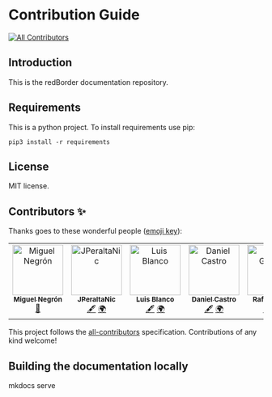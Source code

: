 # Contribution Guide
<!-- ALL-CONTRIBUTORS-BADGE:START - Do not remove or modify this section -->
[![All Contributors](https://img.shields.io/badge/all_contributors-7-orange.svg?style=flat-square)](#contributors-)
<!-- ALL-CONTRIBUTORS-BADGE:END -->

## Introduction

This is the redBorder documentation repository.

## Requirements

This is a python project. To install requirements use pip:

`pip3 install -r requirements`

## License

MIT license.

## Contributors ✨

Thanks goes to these wonderful people ([emoji key](https://allcontributors.org/docs/en/emoji-key)):

<!-- ALL-CONTRIBUTORS-LIST:START - Do not remove or modify this section -->
<!-- prettier-ignore-start -->
<!-- markdownlint-disable -->
<table>
  <tbody>
    <tr>
      <td align="center" valign="top" width="14.28%"><a href="https://github.com/manegron"><img src="https://avatars.githubusercontent.com/u/45871721?v=4?s=100" width="100px;" alt="Miguel Negrón"/><br /><sub><b>Miguel Negrón</b></sub></a><br /><a href="#maintenance-manegron" title="Maintenance">🚧</a></td>
      <td align="center" valign="top" width="14.28%"><a href="https://github.com/JPeraltaNic"><img src="https://avatars.githubusercontent.com/u/127955272?v=4?s=100" width="100px;" alt="JPeraltaNic"/><br /><sub><b>JPeraltaNic</b></sub></a><br /><a href="#content-JPeraltaNic" title="Content">🖋</a> <a href="#translation-JPeraltaNic" title="Translation">🌍</a></td>
      <td align="center" valign="top" width="14.28%"><a href="https://github.com/ljblancoredborder"><img src="https://avatars.githubusercontent.com/u/108473576?v=4?s=100" width="100px;" alt="Luis Blanco"/><br /><sub><b>Luis Blanco</b></sub></a><br /><a href="#content-ljblancoredborder" title="Content">🖋</a> <a href="#translation-ljblancoredborder" title="Translation">🌍</a></td>
      <td align="center" valign="top" width="14.28%"><a href="https://github.com/dcastro-redBorder"><img src="https://avatars.githubusercontent.com/u/163022833?v=4?s=100" width="100px;" alt="Daniel Castro"/><br /><sub><b>Daniel Castro</b></sub></a><br /><a href="#content-dcastro-redBorder" title="Content">🖋</a> <a href="#translation-dcastro-redBorder" title="Translation">🌍</a></td>
      <td align="center" valign="top" width="14.28%"><a href="https://rafagomezguillen.github.io/portfolio/"><img src="https://avatars.githubusercontent.com/u/171669035?v=4?s=100" width="100px;" alt="Rafa Gómez"/><br /><sub><b>Rafa Gómez</b></sub></a><br /><a href="#content-rgomezborder" title="Content">🖋</a> <a href="#translation-rgomezborder" title="Translation">🌍</a></td>
      <td align="center" valign="top" width="14.28%"><a href="https://github.com/pperezredborder"><img src="https://avatars.githubusercontent.com/u/172259536?v=4?s=100" width="100px;" alt="Pablo Pérez"/><br /><sub><b>Pablo Pérez</b></sub></a><br /><a href="#content-pperezredborder" title="Content">🖋</a> <a href="#translation-pperezredborder" title="Translation">🌍</a></td>
      <td align="center" valign="top" width="14.28%"><a href="https://github.com/jsotofernandez"><img src="https://avatars.githubusercontent.com/u/127120525?v=4?s=100" width="100px;" alt="Juan Soto"/><br /><sub><b>Juan Soto</b></sub></a><br /><a href="#content-jsotofernandez" title="Content">🖋</a> <a href="#translation-jsotofernandez" title="Translation">🌍</a></td>
    </tr>
  </tbody>
</table>

<!-- markdownlint-restore -->
<!-- prettier-ignore-end -->

<!-- ALL-CONTRIBUTORS-LIST:END -->

This project follows the [all-contributors](https://github.com/all-contributors/all-contributors) specification. Contributions of any kind welcome!

## Building the documentation locally

mkdocs serve
